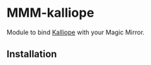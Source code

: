# MMM-kalliope

Module to bind [Kalliope](https://github.com/kalliope-project/kalliope) with your Magic Mirror.

## Installation

